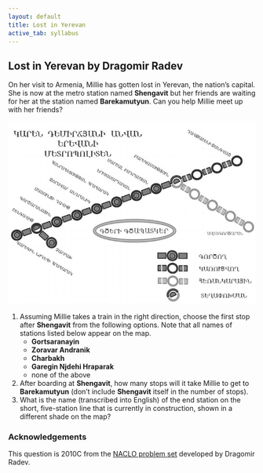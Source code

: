 ```yaml
---
layout: default
title: Lost in Yerevan
active_tab: syllabus
---
```


## Lost in Yerevan <span class="text-muted">by Dragomir Radev</span>

On her visit to Armenia, Millie has gotten lost in Yerevan, the
nation’s capital. She is now at the metro station named **Shengavit**
but her friends are waiting for her at the station named **Barekamutyun**.
Can you help Millie meet up with her friends?

![Yerevan Subway map](../img/yerevan.png 'Yerevan Subway map')

1. Assuming Millie takes a train in the right direction, choose
   the first stop after **Shengavit** from the following options.
   Note that all names of stations listed below appear on the map.
    - **Gortsaranayin** 
    - **Zoravar Andranik** 
    - **Charbakh**
    - **Garegin Njdehi Hraparak**
    - none of the above
1. After boarding at **Shengavit**, how many stops will it take
  Millie to get to **Barekamutyun** (don’t include **Shengavit**
  itself in the number of stops).
1. What is the name (transcribed into English) of the end station
   on the short, five-station line that is currently in construction,
   shown in a different shade on the map?

### Acknowledgements

This question is 2010C from the [NACLO problem set](http://www.nacloweb.org/) developed by Dragomir Radev.
